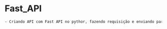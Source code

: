 # Fast_API

```sh
- Criando API com Fast API no pythor, fazendo requisição e enviando parâmetros
```
